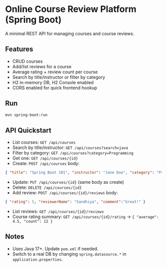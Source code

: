 # Online Course Review Platform (Spring Boot)

A minimal REST API for managing courses and course reviews.

## Features
- CRUD courses
- Add/list reviews for a course
- Average rating + review count per course
- Search by title/instructor or filter by category
- H2 in-memory DB, H2 Console enabled
- CORS enabled for quick frontend hookup

## Run
```bash
mvn spring-boot:run
```

## API Quickstart
- List courses: `GET /api/courses`
- Search by title/instructor: `GET /api/courses?search=java`
- Filter by category: `GET /api/courses?category=Programming`
- Get one: `GET /api/courses/{id}`
- Create: `POST /api/courses` body:
```json
{ "title": "Spring Boot 101", "instructor": "Jane Doe", "category": "Programming", "description":"..." }
```
- Update: `PUT /api/courses/{id}` (same body as create)
- Delete: `DELETE /api/courses/{id}`
- Add review: `POST /api/courses/{id}/reviews` body:
```json
{ "rating": 5, "reviewerName": "Sandhiya", "comment":"Great!" }
```
- List reviews: `GET /api/courses/{id}/reviews`
- Course rating summary: `GET /api/courses/{id}/rating` -> `{ "average": 4.5, "count": 12 }`

## Notes
- Uses Java 17+. Update `pom.xml` if needed.
- Switch to a real DB by changing `spring.datasource.*` in `application.properties`.
